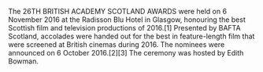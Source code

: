 The 26TH BRITISH ACADEMY SCOTLAND AWARDS were held on 6 November 2016 at the Radisson Blu Hotel in Glasgow, honouring the best Scottish film and television productions of 2016.[1] Presented by BAFTA Scotland, accolades were handed out for the best in feature-length film that were screened at British cinemas during 2016. The nominees were announced on 6 October 2016.[2][3] The ceremony was hosted by Edith Bowman.
